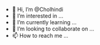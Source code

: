 - 👋 Hi, I’m @Cholhindi
- 👀 I’m interested in ...
- 🌱 I’m currently learning ...
- 💞️ I’m looking to collaborate on ...
- 📫 How to reach me ...

<!---
Cholhindi/Cholhindi is a ✨ special ✨ repository because its `README.md` (this file) appears on your GitHub profile.
You can click the Preview link to take a look at your changes.
--->
